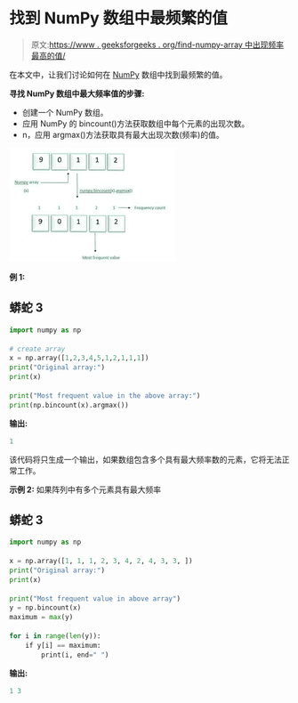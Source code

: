 # 找到 NumPy 数组中最频繁的值

> 原文:[https://www . geeksforgeeks . org/find-numpy-array 中出现频率最高的值/](https://www.geeksforgeeks.org/find-the-most-frequent-value-in-a-numpy-array/)

在本文中，让我们讨论如何在 [NumPy](https://www.geeksforgeeks.org/python-numpy/) 数组中找到最频繁的值。

**寻找 NumPy 数组中最大频率值的步骤:**

*   创建一个 NumPy 数组。
*   应用 NumPy 的 bincount()方法获取数组中每个元素的出现次数。
*   n，应用 argmax()方法获取具有最大出现次数(频率)的值。

![](img/66d8aefae57d3fee5768bcb93ea8ab70.png)

**例 1:**

## 蟒蛇 3

```py
import numpy as np

# create array
x = np.array([1,2,3,4,5,1,2,1,1,1])
print("Original array:")
print(x)

print("Most frequent value in the above array:")
print(np.bincount(x).argmax())
```

**输出:**

```py
1
```

该代码将只生成一个输出，如果数组包含多个具有最大频率数的元素，它将无法正常工作。

**示例 2:** 如果阵列中有多个元素具有最大频率

## 蟒蛇 3

```py
import numpy as np

x = np.array([1, 1, 1, 2, 3, 4, 2, 4, 3, 3, ])
print("Original array:")
print(x)

print("Most frequent value in above array")
y = np.bincount(x)
maximum = max(y)

for i in range(len(y)):
    if y[i] == maximum:
        print(i, end=" ")
```

**输出:**

```py
1 3
```